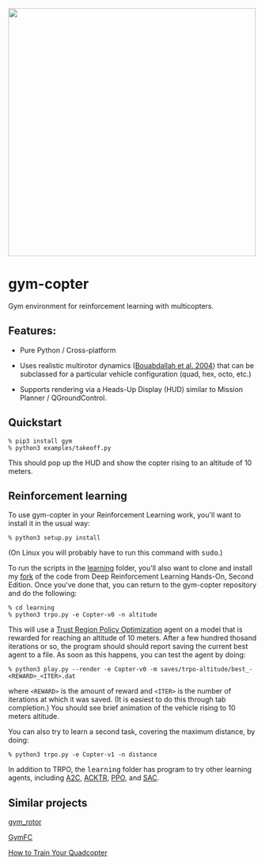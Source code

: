 <img src="hud.gif" width=500>

# gym-copter
Gym environment for reinforcement learning with multicopters.  

## Features:

* Pure Python / Cross-platform

* Uses realistic multirotor dynamics
([Bouabdallah et al. 2004](https://infoscience.epfl.ch/record/97532/files/325.pdf)) that can be
subclassed for a particular vehicle configuration (quad, hex, octo, etc.)

* Supports rendering via a Heads-Up Display (HUD) similar to Mission Planner / QGroundControl.

## Quickstart

```
% pip3 install gym
% python3 examples/takeoff.py
```

This should pop up the HUD and show the copter rising to an altitude of 10 meters.

## Reinforcement learning

To use gym-copter in your Reinforcement Learning work, you'll want to install it in the usual way:

```
% python3 setup.py install
```

(On Linux you will probably have to run this command with <tt>sudo</tt>.)

To run the scripts in the [learning](https://github.com/simondlevy/gym-copter/tree/master/learning) folder,
you'll also want to clone and install my
[fork](https://github.com/simondlevy/Deep-Reinforcement-Learning-Hands-On-Second-Edition)
of the code from Deep Reinforcement Learning Hands-On, Second Edition.  Once you've done that, you can
return to the gym-copter repository and do the following:

```
% cd learning
% python3 trpo.py -e Copter-v0 -n altitude
```

This will use a [Trust Region Policy Optimization](https://arxiv.org/abs/1502.05477) agent on a model
that is rewarded for reaching an altitude of 10 meters.  After a few hundred
thosand iterations or so, the program should should report saving the current
best agent to a file.  As soon as this happens, you can test the agent by
doing:

```
% python3 play.py --render -e Copter-v0 -m saves/trpo-altitude/best_-<REWARD>_<ITER>.dat
```

where ```<REWARD>``` is the amount of reward and ```<ITER>``` is the number of iterations at which it was saved.
(It is easiest to do this through tab completion.) You should see brief animation of the vehicle rising to
10 meters altitude.

You can also try to learn a second task, covering the maximum distance, by doing:

```
% python3 trpo.py -e Copter-v1 -n distance
```
In addition to TRPO, the <tt>learning</tt> folder has program to try other learning agents, including
[A2C](https://arxiv.org/abs/1506.02438), 
[ACKTR](https://arxiv.org/abs/1708.05144), 
[PPO](https://arxiv.org/abs/1707.06347), 
and [SAC](https://arxiv.org/abs/1801.01290).

## Similar projects

[gym\_rotor](https://github.com/inkyusa/gym_rotor)

[GymFC](https://github.com/wil3/gymfc)

[How to Train Your Quadcopter](https://towardsdatascience.com/how-to-train-your-quadcopter-adventures-in-machine-learning-algorithms-e6ee5033fd61)
